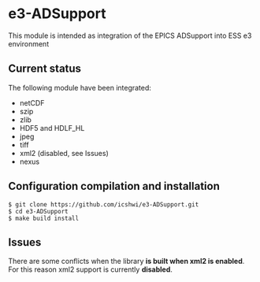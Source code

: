 # e3-ADSupport

This module is intended as integration of the EPICS ADSupport into ESS e3 environment

## Current status

The following module have been integrated:

* netCDF
* szip
* zlib
* HDF5 and HDLF_HL
* jpeg
* tiff
* xml2 (disabled, see Issues)
* nexus

## Configuration compilation and installation

```
$ git clone https://github.com/icshwi/e3-ADSupport.git
$ cd e3-ADSupport
$ make build install
```

## Issues

There are some conflicts when the library __is built when xml2 is enabled__. For this reason xml2 support is currently __disabled__.